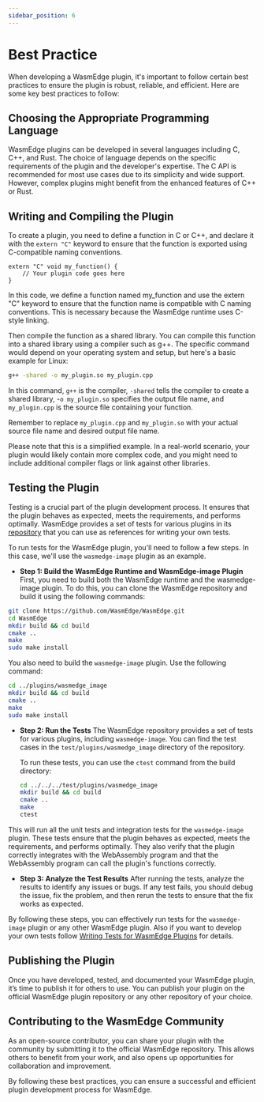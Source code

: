 ```yaml
---
sidebar_position: 6
---
```


# Best Practice 

When developing a WasmEdge plugin, it's important to follow certain best practices to ensure the plugin is robust, reliable, and efficient. Here are some key best practices to follow:

## Choosing the Appropriate Programming Language

WasmEdge plugins can be developed in several languages including C, C++, and Rust. The choice of language depends on the specific requirements of the plugin and the developer's expertise. The C API is recommended for most use cases due to its simplicity and wide support. However, complex plugins might benefit from the enhanced features of C++ or Rust.
   
## Writing and Compiling the Plugin

To create a plugin, you need to define a function in C or C++, and declare it with the `extern "C"` keyword to ensure that the function is exported using C-compatible naming conventions. 

```ccp
extern "C" void my_function() {
    // Your plugin code goes here
}
```

In this code, we define a function named my_function and use the extern "C" keyword to ensure that the function name is compatible with C naming conventions. This is necessary because the WasmEdge runtime uses C-style linking.

Then compile the function as a shared library. You can compile this function into a shared library using a compiler such as g++. The specific command would depend on your operating system and setup, but here's a basic example for Linux:

```bash
g++ -shared -o my_plugin.so my_plugin.cpp
```

In this command, `g++` is the compiler, `-shared` tells the compiler to create a shared library, -`o my_plugin.so` specifies the output file name, and `my_plugin.cpp` is the source file containing your function.

Remember to replace `my_plugin.cpp` and `my_plugin.so` with your actual source file name and desired output file name.

Please note that this is a simplified example. In a real-world scenario, your plugin would likely contain more complex code, and you might need to include additional compiler flags or link against other libraries.

## Testing the Plugin

Testing is a crucial part of the plugin development process. It ensures that the plugin behaves as expected, meets the requirements, and performs optimally. WasmEdge provides a set of tests for various plugins in its [repository](https://github.com/WasmEdge/WasmEdge/tree/master/test/plugins) that you can use as references for writing your own tests.

To run tests for the WasmEdge plugin, you'll need to follow a few steps. In this case, we'll use the `wasmedge-image` plugin as an example.

   - **Step 1: Build the WasmEdge Runtime and WasmEdge-image Plugin** 
   First, you need to build both the WasmEdge runtime and the wasmedge-image plugin. To do this, you can clone the WasmEdge repository and build it using the following commands:

   ```bash
   git clone https://github.com/WasmEdge/WasmEdge.git
   cd WasmEdge
   mkdir build && cd build
   cmake ..
   make
   sudo make install
   ```

   You also need to build the `wasmedge-image` plugin. Use the following command:

   ```bash
   cd ../plugins/wasmedge_image
   mkdir build && cd build
   cmake ..
   make
   sudo make install
   ```

   - **Step 2: Run the Tests**
   The WasmEdge repository provides a set of tests for various plugins, including `wasmedge-image`. You can find the test cases in the `test/plugins/wasmedge_image` directory of the repository.

      To run these tests, you can use the `ctest` command from the build directory:

      ```bash
      cd ../../../test/plugins/wasmedge_image
      mkdir build && cd build
      cmake ..
      make
      ctest
      ```

   This will run all the unit tests and integration tests for the `wasmedge-image `plugin. These tests ensure that the plugin behaves as expected, meets the requirements, and performs optimally. They also verify that the plugin correctly integrates with the WebAssembly program and that the WebAssembly program can call the plugin's functions correctly.

   - **Step 3: Analyze the Test Results**
   After running the tests, analyze the results to identify any issues or bugs. If any test fails, you should debug the issue, fix the problem, and then rerun the tests to ensure that the fix works as expected.

By following these steps, you can effectively run tests for the `wasmedge-image` plugin or any other WasmEdge plugin. Also if you want to develop your own tests follow [Writing Tests for WasmEdge Plugins](test_plugin.md) for details.

## Publishing the Plugin

Once you have developed, tested, and documented your WasmEdge plugin, it’s time to publish it for others to use. You can publish your plugin on the official WasmEdge plugin repository or any other repository of your choice.
   
## Contributing to the WasmEdge Community

As an open-source contributor, you can share your plugin with the community by submitting it to the official WasmEdge repository. This allows others to benefit from your work, and also opens up opportunities for collaboration and improvement.

By following these best practices, you can ensure a successful and efficient plugin development process for WasmEdge.
